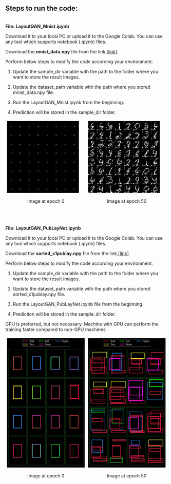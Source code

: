 ## Steps to run the code:

\
**File: LayoutGAN_Mnist.ipynb**

Download it to your local PC or upload it to the Google Colab. You can use any tool which supports notebook (.ipynb) files.

Download the **mnist_data.npy** file from the link[ \[link\]](https://drive.google.com/file/d/1ffXQBgM3Z64k2bVnJ7iOtzdVcqFVI4X3/view?usp=share_link).

Perform below steps to modify the code according your environment:

1. Update the sample_dir variable with the path to the folder where you want to store the result images.

2. Update the dataset_path variable with the path where you stored mnist_data.npy file.

3. Run the LayoutGAN_Mnist.ipynb from the beginning.

4. Prediction will be stored in the sample_dir folder.
   
<div style="display:flex">
    <div style="flex:50%; padding:5px;">
        <img src="./Photos/epoch0.jpeg" alt="Epoch 0" title="At Epoch 0">
        <p style="text-align:center;">Image at epoch 0</p>
    </div>
    <div style="flex:50%; padding:5px;">
        <img src="./Photos/epoch50.jpeg" alt="Epoch 50" title="At Epoch 50">
        <p style="text-align:center;">Image at epoch 50</p>
    </div>
</div>

\
\
**File: LayoutGAN_PubLayNet.ipynb**

Download it to your local PC or upload it to the Google Colab. You can use any tool which supports notebook (.ipynb) files.

Download the **sorted_c1publay.npy** file from the link[ \[link\]](https://drive.google.com/file/d/1lZP7ozePW9UuRv9sFkxGEeybDRe1XIJT/view?usp=share_link).

Perform below steps to modify the code according your environment:

1. Update the sample_dir variable with the path to the folder where you want to store the result images.

2. Update the dataset_path variable with the path where you stored sorted_c1publay.npy file.

3. Run the LayoutGAN_PubLayNet.ipynb file from the beginning.

4. Prediction will be stored in the sample_dir folder.

  

GPU is preferred, but not necessary. Machine with GPU can perform the training faster compared to non-GPU machines.

<div style="display:flex">
    <div style="flex:50%; padding:5px;">
        <img src="./Photos/epoch_0.jpeg" alt="Epoch 0" title="At Epoch 0">
        <p style="text-align:center;">Image at epoch 0</p>
    </div>
    <div style="flex:50%; padding:5px;">
        <img src="./Photos/epoch_50.jpeg" alt="Epoch 50" title="At Epoch 50">
        <p style="text-align:center;">Image at epoch 50</p>
    </div>
</div>
